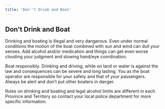 ```yaml
---
title: 'Don''t Drink and Boat'
---
```


## Don't Drink and Boat

Drinking and boating is illegal and very dangerous. Even under normal conditions the motion of the boat combined with sun and wind can dull your senses. Add alcohol and/or medication and things can get even worse clouding your judgment and slowing hand/eye coordination.

Boat responsibly. Drinking and driving, while on land or water is against the law and consequences can be severe and long lasting. You as the boat operator are responsible for your safety and that of your passengers. Always be alert and don’t put other boaters in danger.

Rules on drinking and boating and legal alcohol limits are different in each Province and Territory so contact your local police department for more specific information.